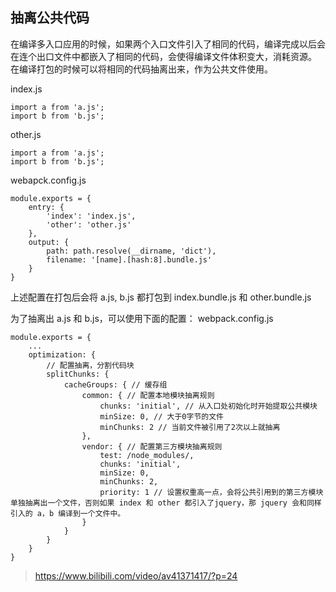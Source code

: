 ## 抽离公共代码

在编译多入口应用的时候，如果两个入口文件引入了相同的代码，编译完成以后会在连个出口文件中都嵌入了相同的代码，会使得编译文件体积变大，消耗资源。
在编译打包的时候可以将相同的代码抽离出来，作为公共文件使用。

index.js
```
import a from 'a.js';
import b from 'b.js';
```

other.js
```
import a from 'a.js';
import b from 'b.js';
```

webapck.config.js
```
module.exports = {
	entry: {
		'index': 'index.js',
		'other': 'other.js'
	},
	output: {
		path: path.resolve(__dirname, 'dict'),
		filename: '[name].[hash:8].bundle.js'
	}
}
```

上述配置在打包后会将 a.js, b.js 都打包到 index.bundle.js 和 other.bundle.js

为了抽离出 a.js 和 b.js，可以使用下面的配置：
webpack.config.js
```
module.exports = {
	...
	optimization: {
		// 配置抽离，分割代码块
		splitChunks: {
			cacheGroups: { // 缓存组
				common: { // 配置本地模块抽离规则
					chunks: 'initial', // 从入口处初始化时开始提取公共模块
					minSize: 0, // 大于0字节的文件
					minChunks: 2 // 当前文件被引用了2次以上就抽离
				},
				vendor: { // 配置第三方模块抽离规则
					test: /node_modules/,
					chunks: 'initial',
					minSize: 0,
					minChunks: 2,
					priority: 1 // 设置权重高一点，会将公共引用到的第三方模块单独抽离出一个文件，否则如果 index 和 other 都引入了jquery，那 jquery 会和同样引入的 a，b 编译到一个文件中。
				}
			}
		}
	}
}
```

> https://www.bilibili.com/video/av41371417/?p=24
